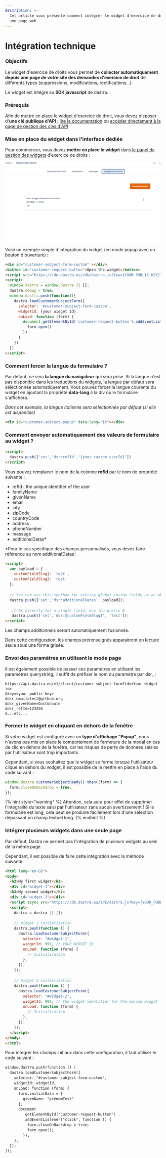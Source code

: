 ```yaml
---
description: >-
  Cet article vous présente comment intégrer le widget d'exercice de droit dans
  une page web
---
```


# Intégration technique

### Objectifs

Le widget d'exercice de droits vous permet de **collecter automatiquement depuis une page de votre site des demandes d'exercice de droit** de différents types (suppressions, modifications, rectifications...)

Le widget est intégré au **SDK javascript** de dastra.

### Prérequis

Afin de mettre en place le widget d'exercice de droit, vous devez disposer d'**une clé publique d'API** : [lire la documentation](https://doc.dastra.eu/~/changes/OdM7a8W4pn3S8n18W72A/features/settings/gestion-des-cles-dapi) ou [accéder directement à la page de gestion des clés d'API](https://app.dastra.eu/general-settings/api)

### Mise en place du widget dans l'interface dédiée

Pour commencer, vous devez **mettre en place le widget** dans[ le panel de gestion des widgets](https://app.dasta.eu/workspace/data-subject-request/integrations) d'exercice de droits :&#x20;

![](<../../.gitbook/assets/image (250) (1) (1) (1).png>)

Voici un exemple simple d'intégration du widget (en mode popup avec un bouton d'ouverture) :

```html
<div id="customer-subject-form-custom" ></div>
<button id="customer-request-button">Open the widget</button>
<script src="https://cdn.dastra.eu/sdk/dastra.js?key={YOUR PUBLIC KEY}" async></script>
<script>
  window.dastra = window.dastra || [];
  dastra.debug = true;
  window.dastra.push(function(){
    dastra.loadCustomerSubjectForm({
      selector: '#customer-subject-form-custom',
      widgetId: {your widget id},
      onLoad: function (form) {
        document.getElementById('customer-request-button').addEventListener('click',function () {
          form.open()
        })
      }
    })
  })
</script>
```

### Comment forcer la langue du formulaire ?

Par défaut, ce sera **la langue du navigateur** qui sera prise. Si la langue n'est pas disponible dans les traductions du widgets, la langue par défaut sera sélectionnée automatiquement. Vous pouvez forcer la langue courante du widget en ajoutant la propriété **data-lang** à la div où le formulaire s'affichera.

_Dans cet exemple, la langue italienne sera sélectionnée par défaut (si elle est disponible)_

```html
<div id="customer-subject-popup" data-lang="it"></div>
```



### Comment envoyer automatiquement des valeurs de formulaire au widget ?

```html
<script>
  dastra.push(['set','dsr:refId','{your custom userId}'])
</script>
```

Vous pouvez remplacer le nom de la colonne **refId** par le nom de propriété suivante :&#x20;

* refId : the unique identifier of the user
* familyName&#x20;
* givenName
* email
* city
* zipCode
* countryCode
* address
* phoneNumber
* message
* additionalData&#x73;**\***

\*Pour le cas spécifique des champs personnalisés, vous devez faire référence au nom additionalDatas :

```html
<script>
  var payload = {
    customFieldSlug1: 'test', 
    customFieldSlug2: 'test'
  };
  
  // You can use this synthax for setting global custom fields as an object
  dastra.push(['set','dsr:additionalDatas', payload]);
  
   // Or directly for a single field, use the prefix @
   dastra.push(['set','dsr:@customFieldSlug1', 'test']);
</script>
```

Les champs additionnels seront automatiquement fusionnés.

Dans cette configuration, les champs prérenseignés apparaitront en lecture seule sous une forme grisée.&#x20;



### Envoi des paramètres en utilisant le mode page

Il est également possible de passer ces paramètres en utilisant les paramètres querystring, il suffit de préfixer le nom du paramètre par dsr\_ :&#x20;

```url
https://api.dastra.eu/v1/client/customer-subject-form?id=<Your widget id>
&key=<your public key>
&dsr_email=test@github.org
&dsr_givenName=Dastonaute
&dsr_refId=123456
&...etc...
```

### Fermer le widget en cliquant en dehors de la fenêtre

Si votre widget est configuré avec un **type d'affichage "Popup"**, nous n'avons pas mis en place le comportement de fermeture de la modal en cas de clic en dehors de la fenêtre, car les risques de perte de données saisies par l'utilisateur sont trop importants.

Cependant, si vous souhaitez que le widget se ferme lorsque l'utilisateur clique en dehors du widget, il est possible de le mettre en place à l'aide du code suivant :&#x20;

```javascript
window.dastra.customerSubjectReady().then((form) => { 
  form.closeOnBackdrop = true; 
});
```

{% hint style="warning" %}
Attention, cela aura pour effet de supprimer l'intégralité du texte saisi par l'utilisateur sans aucun avertissement ! Si le formulaire est long, cela peut se produire facilement lors d'une sélection dépassant un champ textuel long.
{% endhint %}

### Intégrer plusieurs widgets dans une seule page

Par défaut, Dastra ne permet pas l'intégration de plusieurs widgets au sein de la même page.&#x20;

Cependant, il est possible de faire cette intégration avec la méthode suivante.&#x20;

```html
<html lang="en-GB">
<body>
  <h2>My first widget</h2>
  <div id="widget-1"></div>
  <h2>My second widget</h2>
  <div id="widget-2"></div>
  <script async src="https://cdn.dastra.eu/sdk/dastra.js?key={YOUR_PUBLIC_KEY}"></script>
  <script>
    dastra = dastra || [];
    
    // Widget 1 initialization
    dastra.push(function () {
      dastra.loadCustomerSubjectForm({
        selector: "#widget-1",
        widgetId: 991, // YOUR_WIDGET_ID_
        onLoad: function (form) {
          // Initialization
        },
      });
    });

    // Widget 2 initialization
    dastra.push(function () {
      dastra.loadCustomerSubjectForm({
        selector: "#widget-2",
        widgetId: 992, // the widget identifier for the second widget
        onLoad: function (form) {
          // Initialization
        },
      });
    });
  </script>
</body>
</html>
```

Pour intégrer les champs initiaux dans cette configuration, il faut utiliser le code suivant :&#x20;

```html
window.dastra.push(function () {
  dastra.loadCustomerSubjectForm({
    selector: "#customer-subject-form-custom",
    widgetId: widgetId,
    onLoad: function (form) {
      form.initialData = {
        givenName: "prénomTest"
      };
      document
        .getElementById("customer-request-button")
        .addEventListener("click", function () {
          form.closeOnBackdrop = true;
          form.open();
        });
    },
  });
});
```
